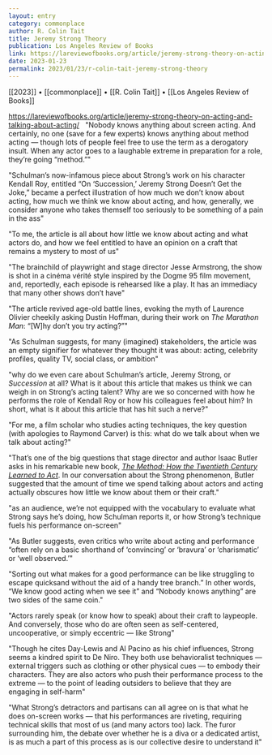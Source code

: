 ```yaml
---
layout: entry
category: commonplace
author: R. Colin Tait
title: Jeremy Strong Theory
publication: Los Angeles Review of Books
link: https://lareviewofbooks.org/article/jeremy-strong-theory-on-acting-and-talking-about-acting/
date: 2023-01-23
permalink: 2023/01/23/r-colin-tait-jeremy-strong-theory
---
```


[[2023]] • [[commonplace]] • [[R. Colin Tait]] • [[Los Angeles Review of Books]]

https://lareviewofbooks.org/article/jeremy-strong-theory-on-acting-and-talking-about-acting/
 
"Nobody knows anything about screen acting. And certainly, no one (save for a few experts) knows anything about method acting — though lots of people feel free to use the term as a derogatory insult. When any actor goes to a laughable extreme in preparation for a role, they’re going “method.”"

"Schulman’s now-infamous piece about Strong’s work on his character Kendall Roy, entitled “On ‘Succession,’ Jeremy Strong Doesn’t Get the Joke,” became a perfect illustration of how much we don’t know about acting, how much we think we know about acting, and how, generally, we consider anyone who takes themself too seriously to be something of a pain in the ass"

"To me, the article is all about how little we know about acting and what actors do, and how we feel entitled to have an opinion on a craft that remains a mystery to most of us"

"The brainchild of playwright and stage director Jesse Armstrong, the show is shot in a cinéma vérité style inspired by the Dogme 95 film movement, and, reportedly, each episode is rehearsed like a play. It has an immediacy that many other shows don’t have"

"The article revived age-old battle lines, evoking the myth of Laurence Olivier cheekily asking Dustin Hoffman, during their work on *The Marathon Man*: “[W]hy don’t you try acting?”"

"As Schulman suggests, for many (imagined) stakeholders, the article was an empty signifier for whatever they thought it was about: acting, celebrity profiles, quality TV, social class, or ambition"

"why do we even care about Schulman’s article, Jeremy Strong, or *Succession* at all? What is it about this article that makes us think we can weigh in on Strong’s acting talent? Why are we so concerned with how he performs the role of Kendall Roy or how his colleagues feel about him? In short, what is it about this article that has hit such a nerve?"

"For me, a film scholar who studies acting techniques, the key question (with apologies to Raymond Carver) is this: what do we talk about when we talk about acting?"

"That’s one of the big questions that stage director and author Isaac Butler asks in his remarkable new book, [*The Method: How the Twentieth Century Learned to Act*](https://www.bloomsbury.com/us/method-9781635574784/). In our conversation about the Strong phenomenon, Butler suggested that the amount of time we spend talking about actors and acting actually obscures how little we know about them or their craft."

"as an audience, we’re not equipped with the vocabulary to evaluate what Strong says he’s doing, how Schulman reports it, or how Strong’s technique fuels his performance on-screen"

"As Butler suggests, even critics who write about acting and performance “often rely on a basic shorthand of ‘convincing’ or ‘bravura’ or ‘charismatic’ or ‘well observed.’"

"Sorting out what makes for a good performance can be like struggling to escape quicksand without the aid of a handy tree branch.” In other words, “We know good acting when we see it” and “Nobody knows anything” are two sides of the same coin."

"Actors rarely speak (or know how to speak) about their craft to laypeople. And conversely, those who do are often seen as self-centered, uncooperative, or simply eccentric — like Strong"

"Though he cites Day-Lewis and Al Pacino as his chief influences, Strong seems a kindred spirit to De Niro. They both use behavioralist techniques — external triggers such as clothing or other physical cues — to embody their characters. They are also actors who push their performance process to the extreme — to the point of leading outsiders to believe that they are engaging in self-harm"

"What Strong’s detractors and partisans can all agree on is that what he does on-screen works — that his performances are riveting, requiring technical skills that most of us (and many actors too) lack. The furor surrounding him, the debate over whether he is a diva or a dedicated artist, is as much a part of this process as is our collective desire to understand it"

